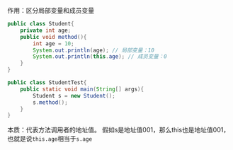 作用：区分局部变量和成员变量
```java
public class Student{
	private int age;
	public void method(){
		int age = 10;
		System.out.println(age); // 局部变量：10
		System.out.println(this.age); // 成员变量：0
	}
}
```

```java
public class StudentTest{
	public static void main(String[] args){
		Student s = new Student();
		s.method();
	}
}
```

本质：代表方法调用者的地址值。
假如s是地址值001，那么this也是地址值001，也就是说`this.age`相当于`s.age`
